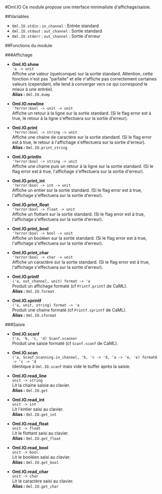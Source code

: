 #Oml.IO
Ce module propose une interface minimaliste d'affichage/saisie. 

##Variables 

*    `Oml.IO.stdin` : `in_channel` : Entrée standard  
*    `Oml.IO.stdout` : `out_channel` : Sortie standard
*    `Oml.IO.stderr` : `out_channel` : Sortie d'erreur

##Fonctions du module

###Affichage

*    **Oml.IO.show**  
     `'a -> unit`  
     Affiche une valeur (quelconque) sur la sortie standard. Attention, cette fonction n'est pas "parfaite" et elle n'affiche pas correctement certaines valeurs (cependant, elle tend à converger vers ce qui correspond le mieux à une entrée).  
    **Alias :** `Oml.IO.dump`


*    **Oml.IO.newline**  
     `'?error:bool -> unit -> unit`  
     Affiche un retour à la ligne sur la sortie standard. (Si le flag error est à true, le retour à la ligne s'effectuera sur la sortie d'erreur).


*    **Oml.IO.print**  
     `'?error:bool -> string -> unit`  
     Affiche une chaine de caractère sur la sortie standard. (Si le flag error est à true, le retour à l'affichage s'effectuera sur la sortie d'erreur).  
    **Alias :** `Oml.IO.print_string`


*    **Oml.IO.println**  
     `'?error:bool -> string -> unit`  
     Affiche une chaine puis un retour à la ligne sur la sortie standard. (Si le flag error est à true, l'affichage s'effectuera sur la sortie d'erreur).


*    **Oml.IO.print_int**  
     `'?error:bool -> int -> unit`  
     Affiche un entier sur la sortie standard. (Si le flag error est à true, l'affichage s'effectuera sur la sortie d'erreur).


*    **Oml.IO.print_float**  
     `'?error:bool -> float -> unit`  
     Affiche un flottant sur la sortie standard. (Si le flag error est à true, l'affichage s'effectuera sur la sortie d'erreur).


*    **Oml.IO.print_bool**  
     `'?error:bool -> bool -> unit`  
     Affiche un booléen sur la sortie standard. (Si le flag error est à true, l'affichage s'effectuera sur la sortie d'erreur).


*    **Oml.IO.print_char**  
     `'?error:bool -> char -> unit`  
     Affiche un caractère sur la sortie standard. (Si le flag error est à true, l'affichage s'effectuera sur la sortie d'erreur).


*    **Oml.IO.printf**  
     `('a, out_channel, unit) format -> 'a`  
     Produit un affichage formaté (cf `Printf.printf` de CaML).  
     **Alias :** `Oml.IO.format`


*    **Oml.IO.sprintf**  
     `('a, unit, string) format -> 'a`  
     Produit une chaine formaté (cf `Printf.sprintf` de CaML).  
     **Alias :** `Oml.IO.sformat`


###Saisie

*    **Oml.IO.scanf**  
     `('a, 'b, 'c, 'd) Scanf.scanner`  
     Produit une saisie formaté (cf `Scanf.scanf` de CaML).  


*    **Oml.IO.scan**  
     `('a, Scanf.Scanning.in_channel, 'b, 'c -> 'd, 'a -> 'e, 'e) format6 -> 'c -> 'd`  
     Identique à `Oml.IO.scanf` mais vide le buffer après la saisie.  


*    **Oml.IO.read_line**  
     `unit -> string`  
     Lit la chaine saisie au clavier.  
     **Alias :** `Oml.IO.get`


*    **Oml.IO.read_int**  
     `unit -> int`  
     Lit l'entier saisi au clavier.  
     **Alias :** `Oml.IO.get_int`

*    **Oml.IO.read_float**  
     `unit -> float`  
     Lit le flottant saisi au clavier.  
     **Alias :** `Oml.IO.get_float`


*    **Oml.IO.read_bool**  
     `unit -> bool`  
     Lit le booléen saisi au clavier.  
     **Alias :** `Oml.IO.get_bool`


*    **Oml.IO.read_char**  
     `unit -> char`  
     Lit le caractère saisi au clavier.  
     **Alias :** `Oml.IO.get_char`